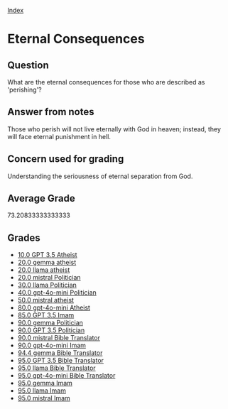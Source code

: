 
[Index](../../index.md)
# Eternal Consequences
## Question
What are the eternal consequences for those who are described as 'perishing'?

## Answer from notes
Those who perish will not live eternally with God in heaven; instead, they will face eternal punishment in hell.

## Concern used for grading
Understanding the seriousness of eternal separation from God.

## Average Grade
73.20833333333333

## Grades
 * [10.0 GPT 3.5 Atheist](../answers/GPT_3.5_Atheist/Eternal_Consequences.md)
 * [20.0 gemma atheist](../answers/gemma_atheist/Eternal_Consequences.md)
 * [20.0 llama atheist](../answers/llama_atheist/Eternal_Consequences.md)
 * [20.0 mistral Politician](../answers/mistral_Politician/Eternal_Consequences.md)
 * [30.0 llama Politician](../answers/llama_Politician/Eternal_Consequences.md)
 * [40.0 gpt-4o-mini Politician](../answers/gpt-4o-mini_Politician/Eternal_Consequences.md)
 * [50.0 mistral atheist](../answers/mistral_atheist/Eternal_Consequences.md)
 * [80.0 gpt-4o-mini Atheist](../answers/gpt-4o-mini_Atheist/Eternal_Consequences.md)
 * [85.0 GPT 3.5 Imam](../answers/GPT_3.5_Imam/Eternal_Consequences.md)
 * [90.0 gemma Politician](../answers/gemma_Politician/Eternal_Consequences.md)
 * [90.0 GPT 3.5 Politician](../answers/GPT_3.5_Politician/Eternal_Consequences.md)
 * [90.0 mistral Bible Translator](../answers/mistral_Bible_Translator/Eternal_Consequences.md)
 * [90.0 gpt-4o-mini Imam](../answers/gpt-4o-mini_Imam/Eternal_Consequences.md)
 * [94.4 gemma Bible Translator](../answers/gemma_Bible_Translator/Eternal_Consequences.md)
 * [95.0 GPT 3.5 Bible Translator](../answers/GPT_3.5_Bible_Translator/Eternal_Consequences.md)
 * [95.0 llama Bible Translator](../answers/llama_Bible_Translator/Eternal_Consequences.md)
 * [95.0 gpt-4o-mini Bible Translator](../answers/gpt-4o-mini_Bible_Translator/Eternal_Consequences.md)
 * [95.0 gemma Imam](../answers/gemma_Imam/Eternal_Consequences.md)
 * [95.0 llama Imam](../answers/llama_Imam/Eternal_Consequences.md)
 * [95.0 mistral Imam](../answers/mistral_Imam/Eternal_Consequences.md)
